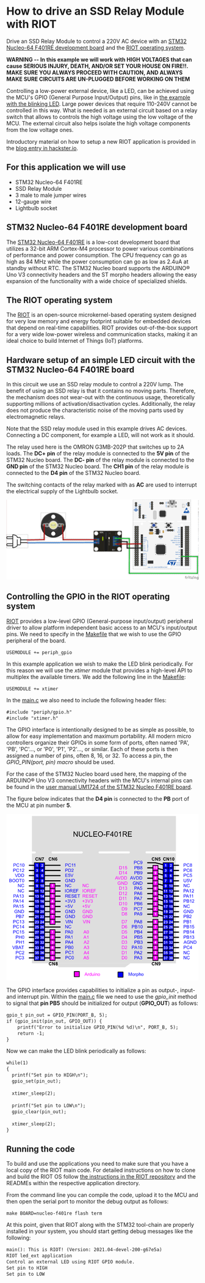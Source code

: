 # How to drive an SSD Relay Module with RIOT

Drive an SSD Relay Module to control a 220V AC device with an [STM32 Nucleo-64 F401RE development board](https://www.st.com/en/evaluation-tools/nucleo-f401re.html) and the [RIOT operating system](https://github.com/RIOT-OS/RIOT).

**WARNING -- In this example we will work with HIGH VOLTAGES that can cause SERIOUS INJURY, DEATH, AND/OR SET YOUR HOUSE ON FIRE!!. MAKE SURE YOU ALWAYS PROCEED WITH CAUTION, AND ALWAYS MAKE SURE CIRCUITS ARE UN-PLUGGED BEFORE WORKING ON THEM**

Controlling a low-power external device, like a LED, can be achieved using the MCU's GPIO (General Purpose Input/Output) pins, like in [the example with the blinking LED](../ledext). Large power devices that require 110-240V cannot be controlled in this way. What is needed is an external circuit based on a relay switch that allows to controls the high voltage using the low voltage of the MCU. The external circuit also helps isolate the high voltage components from the low voltage ones.

Introductory material on how to setup a new RIOT application is provided in the [blog entry in hackster.io](https://www.hackster.io/ichatz/control-external-led-using-riot-os-b626da).

## For this application we will use
- STM32 Nucleo-64 F401RE
- SSD Relay Module
- 3 male to male jumper wires
- 12-gauge wire
- Lightbulb socket

## STM32 Nucleo-64 F401RE development board

The [STM32 Nucleo-64 F401RE](https://www.st.com/en/evaluation-tools/nucleo-f401re.html) is a low-cost development board that utilizes a 32-bit ARM Cortex-M4 processor to power various combinations of performance and power consumption. The CPU frequency can go as high as 84 MHz while the power consumption can go as low as 2.4uA at standby without RTC. The STM32 Nucleo board supports the ARDUINO® Uno V3 connectivity headers and the ST morpho headers allowing the easy expansion of the functionality with a wide choice of specialized shields.

## The RIOT operating system

The [RIOT](https://github.com/RIOT-OS/RIOT) is an open-source microkernel-based operating system designed for very low memory and energy footprint suitable for embedded devices that depend on real-time capabilities. RIOT provides out-of-the-box support for a very wide low-power wireless and communication stacks, making it an ideal choice to build Internet of Things (IoT) platforms.

## Hardware setup of an simple LED circuit with the STM32 Nucleo-64 F401RE board

In this circuit we use an SSD relay module to control a 220V lump. The benefit of using an SSD relay is that it contains no moving parts. Therefore, the mechanism does not wear-out with the continuous usage, theoretically supporting millions of activation/disactivation cycles. Additionally, the relay does not produce the characteristic noise of the moving parts used by electromagnetic relays.

Note that the SSD relay module used in this example drives AC devices. Connecting a DC component, for example a LED, will not work as it should.

The relay used here is the OMRON G3MB-202P that switches up to 2A loads. The **DC+ pin** of the relay module is connected to the **5V pin** of the STM32 Nucleo board. The **DC- pin** of the relay module is connected to the **GND pin** of the STM32 Nucleo board. The **CH1 pin** of the relay module is connected to the **D4 pin** of the STM32 Nucleo board.

The switching contacts of the relay marked with as **AC** are used to interrupt the electrical supply of the Lightbulb socket.

![Wiring of hardware components](circuit/circuit_bb.png)

## Controlling the GPIO in the RIOT operating system

[RIOT](https://github.com/RIOT-OS/RIOT) provides a low-level GPIO (General-purpose input/output) peripheral driver to allow platform independent basic access to an MCU's input/output pins. We need to specify in the [Makefile](Makefile) that we wish to use the GPIO peripheral of the board.

```
USEMODULE += periph_gpio
```

In this example application we wish to make the LED blink periodically. For this reason we will use the _xtimer_ module that provides a high-level API to multiplex the available timers. We add the following line in the [Makefile](Makefile):

```
USEMODULE += xtimer
```

In the [main.c](main.c) we also need to include the following header files:

```
#include "periph/gpio.h"
#include "xtimer.h"
```

The GPIO interface is intentionally designed to be as simple as possible, to allow for easy implementation and maximum portability. All modern micro controllers organize their GPIOs in some form of ports, often named 'PA', 'PB', 'PC'..., or 'P0', 'P1', 'P2'..., or similar. Each of these ports is then assigned a number of pins, often 8, 16, or 32. To access a pin, the _GPIO_PIN(port, pin) macro_ should be used.

For the case of the STM32 Nucleo board used here, the mapping of the ARDUINO® Uno V3 connectivity headers with the MCU's internal pins can be found in the [user manual UM1724 of the STM32 Nucleo F401RE board](https://www.st.com/resource/en/user_manual/dm00105823-stm32-nucleo64-boards-mb1136-stmicroelectronics.pdf).

The figure below indicates that the **D4 pin** is connected to the **PB** port of the MCU at pin number **5**.

![ARDUINO® connectors on NUCLEO-F401RE](../temperature_humidity/slides/fig/pinouts.png)


The GPIO interface provides capabilities to initialize a pin as output-, input- and interrupt pin. Within the [main.c](main.c) file we need to use the _gpio_init_ method to signal that **pin PB5** should be initialized for output (**GPIO_OUT**) as follows:


```
gpio_t pin_out = GPIO_PIN(PORT_B, 5);
if (gpio_init(pin_out, GPIO_OUT)) {
    printf("Error to initialize GPIO_PIN(%d %d)\n", PORT_B, 5);
    return -1;
}
```

Now we can make the LED blink periodically as follows:

```
while(1)
{
  printf("Set pin to HIGH\n");
  gpio_set(pin_out);

  xtimer_sleep(2);

  printf("Set pin to LOW\n");
  gpio_clear(pin_out);

  xtimer_sleep(2);
}
```


## Running the code

To build and use the applications you need to make sure that you have a local copy of the RIOT main code. For detailed instructions on how to clone and build the RIOT OS follow [the instructions in the RIOT repository](https://github.com/RIOT-OS/RIOT/blob/master/README.md#getting-started) and the READMEs within the respective application directory.

From the command line you can compile the code, upload it to the MCU and then open the serial port to monitor the debug output as follows:

```
make BOARD=nucleo-f401re flash term
```

At this point, given that RIOT along with the STM32 tool-chain are properly installed in your system, you should start getting debug messages like the following:

```
main(): This is RIOT! (Version: 2021.04-devel-200-g67e5a)
RIOT led_ext application
Control an external LED using RIOT GPIO module.
Set pin to HIGH
Set pin to LOW
```
